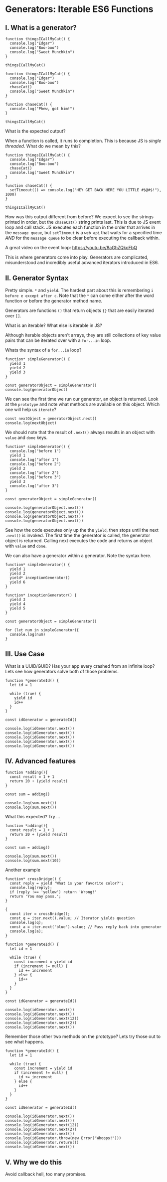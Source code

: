 # Generators: Iterable ES6 Functions

## I. What is a generator?

```
function thingsICallMyCat() {
  console.log("Edgar")
  console.log("Boo-boo")
  console.log("Sweet Munchkin")
}

thingsICallMyCat()
```

```
function thingsICallMyCat() {
  console.log("Edgar")
  console.log("Boo-boo")
  chaseCat()
  console.log("Sweet Munchkin")
}

function chaseCat() {
  console.log("Phew, got him!")
}

thingsICallMyCat()
```

What is the expected output?

When a function is called, it runs to completion. This is because JS is _single threaded_. What do we mean by this?


```
function thingsICallMyCat() {
  console.log("Edgar")
  console.log("Boo-boo")
  chaseCat()
  console.log("Sweet Munchkin")
}

function chaseCat() {
  setTimeout(() => console.log("HEY GET BACK HERE YOU LITTLE #$@#$!"), 1000)
}

thingsICallMyCat()
```

How was this output different from before? We expect to see the strings printed in order, but the `chaseCat()` string prints last. This is due to JS event loop and call stack. JS executes each function in the order that arrives in the `message queue`, but `setTimeout` is a `web api` that waits for a specified time _AND_ for the `message queue` to be clear before executing the callback within.

A great video on the event loop: https://youtu.be/8aGhZQkoFbQ

This is where generators come into play. Generators are complicated, misunderstood and incredibly useful advanced iterators introduced in ES6.

## II. Generator Syntax

Pretty simple. `*` and `yield`. The hardest part about this is remembering `i before e except after c`. Note that the `*` can come either after the word function or before the generator method name. 

Generators are functions `()` that return objects `{}` that are easily iterated over `[]`.

What is an iterable? What else is iterable in JS?

Although iterable objects aren't arrays, they are still collections of key value pairs that can be iterated over with a `for...in` loop. 

Whats the syntax of a `for...in` loop?

```
function* simpleGenerator() {
  yield 1
  yield 2
  yield 3
}

const generatorObject = simpleGenerator()
console.log(generatorObject)
```

We can see the first time we run our generator, an object is returned. Look at the `prototype` and note what methods are available on this object. Which one will help us `iterate`?

```
const nextObject = generatorObject.next()
console.log(nextObject)
```
We should note that the result of `.next()` always results in an object with `value` and `done` keys. 

```
function* simpleGenerator() {
  console.log("before 1")
  yield 1
  console.log("after 1")
  console.log("before 2")
  yield 2
  console.log("after 2")
  console.log("before 3")
  yield 3
  console.log("after 3")
}

const generatorObject = simpleGenerator()

console.log(generatorObject.next())
console.log(generatorObject.next())
console.log(generatorObject.next())
console.log(generatorObject.next())
```

See how the code executes only up the the `yield`, then stops until the next `.next()` is invoked. 
The first time the generator is called, the generator object is returned. Calling next executes the code and returns an object with `value` and `done`.

We can also have a generator within a generator. Note the syntax here. 

```
function* simpleGenerator() {
  yield 1
  yield 2
  yield* inceptionGenerator()
  yield 6
}

function* inceptionGenerator() {
  yield 3
  yield 4
  yield 5
}

const generatorObject = simpleGenerator()

for (let num in simpleGenerator){
  console.log(num)
}
```

## III. Use Case

What is a UUID/GUID? Has your app every crashed from an infinite loop? Lets see how generators solve both of those problems. 

```
function *generateId() {
  let id = 1

  while (true) {
    yield id
    id++
  }
}

const idGenerator = generateId()

console.log(idGenerator.next())
console.log(idGenerator.next())
console.log(idGenerator.next())
console.log(idGenerator.next())
console.log(idGenerator.next())
```

## IV. Advanced features

```
function *adding(){
  const result = 1 + 1
  return 20 + (yield result)
}

const sum = adding()

console.log(sum.next())
console.log(sum.next())
```
What this expected? Try ...
```
function *adding(){
  const result = 1 + 1
  return 20 + (yield result)
}

const sum = adding()

console.log(sum.next())
console.log(sum.next(10))
```
Another example

```
function* crossBridge() {
  const reply = yield 'What is your favorite color?';
  console.log(reply);
  if (reply !== 'yellow') return 'Wrong!'
  return 'You may pass.';
}

{
  const iter = crossBridge();
  const q = iter.next().value; // Iterator yields question
  console.log(q);
  const a = iter.next('blue').value; // Pass reply back into generator
  console.log(a);
}

```

```
function *generateId() {
  let id = 1

  while (true) {
    const increment = yield id
    if (increment != null) {
      id += increment
    } else {
      id++
    }
  }
}

const idGenerator = generateId()

console.log(idGenerator.next())
console.log(idGenerator.next())
console.log(idGenerator.next(12))
console.log(idGenerator.next(2))
console.log(idGenerator.next())
```

Remember those other two methods on the prototype? Lets try those out to see what happens. 

```
function *generateId() {
  let id = 1

  while (true) {
    const increment = yield id
    if (increment != null) {
      id += increment
    } else {
      id++
    }
  }
}

const idGenerator = generateId()

console.log(idGenerator.next())
console.log(idGenerator.next())
console.log(idGenerator.next(12))
console.log(idGenerator.next(2))
console.log(idGenerator.next())
console.log(idGenerator.throw(new Error("Whoops!")))
console.log(idGenerator.return())
console.log(idGenerator.next())

```

## V. Why we do this

Avoid callback hell, too many promises. 
